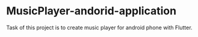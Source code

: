 # MusicPlayer-andorid-application
Task of this project is to create music player for android phone with Flutter.
